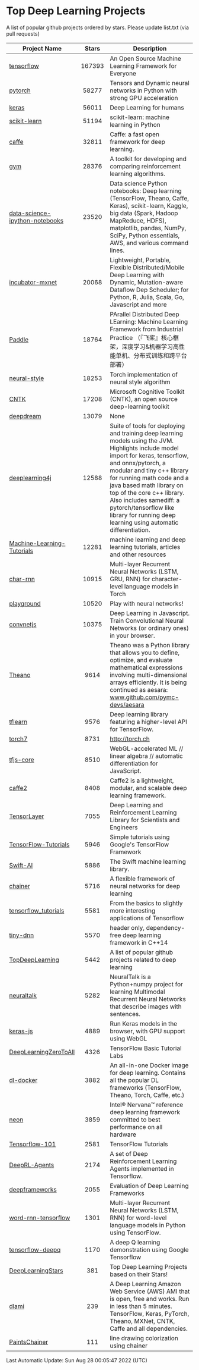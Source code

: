 # Top Deep Learning Projects
A list of popular github projects ordered by stars.
Please update list.txt (via pull requests)

|Project Name| Stars | Description |
| ---------- |:-----:| ----------- |
| [tensorflow](https://github.com/tensorflow/tensorflow) | 167393 | An Open Source Machine Learning Framework for Everyone |
| [pytorch](https://github.com/pytorch/pytorch) | 58277 | Tensors and Dynamic neural networks in Python with strong GPU acceleration |
| [keras](https://github.com/keras-team/keras) | 56011 | Deep Learning for humans |
| [scikit-learn](https://github.com/scikit-learn/scikit-learn) | 51194 | scikit-learn: machine learning in Python |
| [caffe](https://github.com/BVLC/caffe) | 32811 | Caffe: a fast open framework for deep learning. |
| [gym](https://github.com/openai/gym) | 28376 | A toolkit for developing and comparing reinforcement learning algorithms. |
| [data-science-ipython-notebooks](https://github.com/donnemartin/data-science-ipython-notebooks) | 23520 | Data science Python notebooks: Deep learning (TensorFlow, Theano, Caffe, Keras), scikit-learn, Kaggle, big data (Spark, Hadoop MapReduce, HDFS), matplotlib, pandas, NumPy, SciPy, Python essentials, AWS, and various command lines. |
| [incubator-mxnet](https://github.com/apache/incubator-mxnet) | 20068 | Lightweight, Portable, Flexible Distributed/Mobile Deep Learning with Dynamic, Mutation-aware Dataflow Dep Scheduler; for Python, R, Julia, Scala, Go, Javascript and more |
| [Paddle](https://github.com/PaddlePaddle/Paddle) | 18764 | PArallel Distributed Deep LEarning: Machine Learning Framework from Industrial Practice （『飞桨』核心框架，深度学习&机器学习高性能单机、分布式训练和跨平台部署） |
| [neural-style](https://github.com/jcjohnson/neural-style) | 18253 | Torch implementation of neural style algorithm |
| [CNTK](https://github.com/microsoft/CNTK) | 17208 | Microsoft Cognitive Toolkit (CNTK), an open source deep-learning toolkit |
| [deepdream](https://github.com/google/deepdream) | 13079 | None |
| [deeplearning4j](https://github.com/deeplearning4j/deeplearning4j) | 12588 | Suite of tools for deploying and training deep learning models using the JVM. Highlights include model import for keras, tensorflow, and onnx/pytorch, a modular and tiny c++ library for running math code and a java based math library on top of the core c++ library. Also includes samediff: a pytorch/tensorflow like library for running deep learning using automatic differentiation. |
| [Machine-Learning-Tutorials](https://github.com/ujjwalkarn/Machine-Learning-Tutorials) | 12281 | machine learning and deep learning tutorials, articles and other resources  |
| [char-rnn](https://github.com/karpathy/char-rnn) | 10915 | Multi-layer Recurrent Neural Networks (LSTM, GRU, RNN) for character-level language models in Torch |
| [playground](https://github.com/tensorflow/playground) | 10520 | Play with neural networks! |
| [convnetjs](https://github.com/karpathy/convnetjs) | 10375 | Deep Learning in Javascript. Train Convolutional Neural Networks (or ordinary ones) in your browser. |
| [Theano](https://github.com/Theano/Theano) | 9614 | Theano was a Python library that allows you to define, optimize, and evaluate mathematical expressions involving multi-dimensional arrays efficiently. It is being continued as aesara: www.github.com/pymc-devs/aesara |
| [tflearn](https://github.com/tflearn/tflearn) | 9576 | Deep learning library featuring a higher-level API for TensorFlow. |
| [torch7](https://github.com/torch/torch7) | 8731 | http://torch.ch |
| [tfjs-core](https://github.com/tensorflow/tfjs-core) | 8510 | WebGL-accelerated ML // linear algebra // automatic differentiation for JavaScript. |
| [caffe2](https://github.com/facebookarchive/caffe2) | 8408 | Caffe2 is a lightweight, modular, and scalable deep learning framework. |
| [TensorLayer](https://github.com/tensorlayer/TensorLayer) | 7055 | Deep Learning and Reinforcement Learning Library for Scientists and Engineers  |
| [TensorFlow-Tutorials](https://github.com/nlintz/TensorFlow-Tutorials) | 5946 | Simple tutorials using Google's TensorFlow Framework |
| [Swift-AI](https://github.com/Swift-AI/Swift-AI) | 5886 | The Swift machine learning library. |
| [chainer](https://github.com/chainer/chainer) | 5716 | A flexible framework of neural networks for deep learning |
| [tensorflow_tutorials](https://github.com/pkmital/tensorflow_tutorials) | 5581 | From the basics to slightly more interesting applications of Tensorflow |
| [tiny-dnn](https://github.com/tiny-dnn/tiny-dnn) | 5570 | header only, dependency-free deep learning framework in C++14 |
| [TopDeepLearning](https://github.com/aymericdamien/TopDeepLearning) | 5442 | A list of popular github projects related to deep learning |
| [neuraltalk](https://github.com/karpathy/neuraltalk) | 5282 | NeuralTalk is a Python+numpy project for learning Multimodal Recurrent Neural Networks that describe images with sentences. |
| [keras-js](https://github.com/transcranial/keras-js) | 4889 | Run Keras models in the browser, with GPU support using WebGL |
| [DeepLearningZeroToAll](https://github.com/hunkim/DeepLearningZeroToAll) | 4326 | TensorFlow Basic Tutorial Labs |
| [dl-docker](https://github.com/floydhub/dl-docker) | 3882 | An all-in-one Docker image for deep learning. Contains all the popular DL frameworks (TensorFlow, Theano, Torch, Caffe, etc.) |
| [neon](https://github.com/NervanaSystems/neon) | 3859 | Intel® Nervana™ reference deep learning framework committed to best performance on all hardware |
| [Tensorflow-101](https://github.com/sjchoi86/Tensorflow-101) | 2581 | TensorFlow Tutorials |
| [DeepRL-Agents](https://github.com/awjuliani/DeepRL-Agents) | 2174 | A set of Deep Reinforcement Learning Agents implemented in Tensorflow. |
| [deepframeworks](https://github.com/zer0n/deepframeworks) | 2055 | Evaluation of Deep Learning Frameworks |
| [word-rnn-tensorflow](https://github.com/hunkim/word-rnn-tensorflow) | 1301 | Multi-layer Recurrent Neural Networks (LSTM, RNN) for word-level language models in Python using TensorFlow. |
| [tensorflow-deepq](https://github.com/siemanko/tensorflow-deepq) | 1170 | A deep Q learning demonstration using Google Tensorflow |
| [DeepLearningStars](https://github.com/hunkim/DeepLearningStars) | 381 | Top Deep Learning Projects based on their Stars! |
| [dlami](https://github.com/ritchieng/dlami) | 239 | A Deep Learning Amazon Web Service (AWS) AMI that is open, free and works. Run in less than 5 minutes. TensorFlow, Keras, PyTorch, Theano, MXNet, CNTK, Caffe and all dependencies. |
| [PaintsChainer](https://github.com/taizan/PaintsChainer) | 111 | line drawing colorization using chainer |

Last Automatic Update: Sun Aug 28 00:05:47 2022 (UTC)
